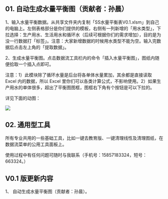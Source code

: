 ## 01. 自动生成水量平衡图（贡献者：孙晨）

1、输入水量平衡数据。从共享文件夹内复制「SS水量平衡表V0.1.xlsm」到自己的电脑上。左侧表格部分是你们提供的模板，右侧有一列新增的「用水类型」，下拉选择：生产用水、生活用水和循环水（后续可根据你们的需求增加），目的是为没一行数据打「标签」。注意：大家新增数据的时候用水类型不能为空。输入完数据后点击左上角的「提取数据」。

2、生成水量平衡图。点击数据流工具栏内的命令「插入水量平衡图」，图纸内随便拾取一个插入点即可。

注意：1）此模块除了循环水量是后台将各单体水量累加，其余都是直接读取 Excel 内的数据，所以 Excel 里你们可以各类计算公式，不影响使用。2）如果生产用水的单体很多，超出了平衡图图框，图框右下角有个按钮是可以下拉的。

详见下面的动图：

![](http://192.168.1.38:8081/Images/SSV0.1-01.gif)

## 02. 通用型工具

所有专业共用的一些基础工具，比如一键去教育版、一键清理线性及清理图纸，在数据流菜单的公用工具面板上。

使用过程中有任何问题可随时与我联系（手机号：15857183324，短号：663324。）

## V0.1 版更新内容

1、 自动生成水量平衡图（贡献者：孙晨）。